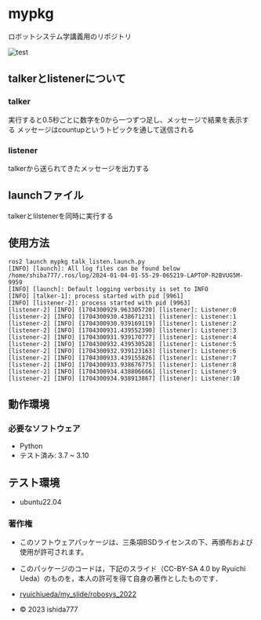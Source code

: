 # mypkg

ロボットシステム学講義用のリポジトリ

![test](https://github.com/ishida777/mypkg/actions/workflows/test.yml/badge.svg)

## talkerとlistenerについて
### talker
実行すると0.5秒ごとに数字を0から一つずつ足し、メッセージで結果を表示する
メッセージはcountupというトピックを通して送信される

### listener
talkerから送られてきたメッセージを出力する

## launchファイル
talkerとlilstenerを同時に実行する

## 使用方法
```
ros2 launch mypkg talk_listen.launch.py
[INFO] [launch]: All log files can be found below /home/shiba777/.ros/log/2024-01-04-01-55-29-065219-LAPTOP-R2BVUG5M-9959
[INFO] [launch]: Default logging verbosity is set to INFO
[INFO] [talker-1]: process started with pid [9961]
[INFO] [listener-2]: process started with pid [9963]
[listener-2] [INFO] [1704300929.963305720] [listener]: Listener:0
[listener-2] [INFO] [1704300930.438671231] [listener]: Listener:1
[listener-2] [INFO] [1704300930.939169119] [listener]: Listener:2
[listener-2] [INFO] [1704300931.439552390] [listener]: Listener:3
[listener-2] [INFO] [1704300931.939170777] [listener]: Listener:4
[listener-2] [INFO] [1704300932.439530528] [listener]: Listener:5
[listener-2] [INFO] [1704300932.939123163] [listener]: Listener:6
[listener-2] [INFO] [1704300933.439155826] [listener]: Listener:7
[listener-2] [INFO] [1704300933.938676775] [listener]: Listener:8
[listener-2] [INFO] [1704300934.438806666] [listener]: Listener:9
[listener-2] [INFO] [1704300934.938913867] [listener]: Listener:10
```

## 動作環境
### 必要なソフトウェア
* Python
* テスト済み: 3.7 ~ 3.10

## テスト環境
* ubuntu22.04

### 著作権
* このソフトウェアパッケージは、三条項BSDライセンスの下、再頒布および使用が許可されます。

* このパッケージのコードは，下記のスライド（CC-BY-SA 4.0 by Ryuichi Ueda）のものを，本人の許可を得て自身の著作としたものです．
* [ryuichiueda/my_slide/robosys_2022](https://github.com/ryuichiueda/my_slides/tree/master/robosys_2022)
* © 2023 ishida777

